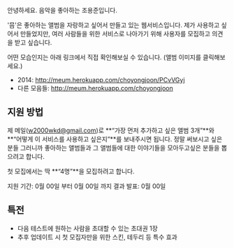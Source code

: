 안녕하세요. 음악을 좋아하는 조용준입니다.

'믐'은 좋아하는 앨범을 자랑하고 싶어서 만들고 있는 웹서비스입니다.
제가 사용하고 싶어서 만들었지만, 여러 사람들을 위한 서비스로 나아가기 위해 사용자를 모집하고 의견을 받고 싶습니다.

어떤 모습인지는 아래 링크에서 직접 확인해보실 수 있습니다.
(앨범 이미지를 클릭해보세요.)
- 2014:  http://meum.herokuapp.com/choyongjoon/PCvVGyj
- 다른 모음들: http://meum.herokuapp.com/choyongjoon

## 지원 방법
제 메일(w2000wkd@gmail.com)로 **“가장 먼저 추가하고 싶은 앨범 3개”**와 **“어떻게 이 서비스를 사용하고 싶은지”**를 보내주시면 됩니다. 정말 써보시고 싶은 분들 그러니까 좋아하는 앨범들과 그 앨범들에 대한 이야기들을 모아두고싶은 분들을 뽑으려고 합니다.

첫 모집에서는 딱 **“4명”**을 모집하려고 합니다. 

지원 기간: 0월 00일 부터 0월 00일 까지
결과 발표: 0월 00일

## 특전
- 다음 테스트에 원하는 사람을 초대할 수 있는 초대권 1장
- 추후 업데이트 시 첫 모집자만을 위한 스킨, 테두리 등 특수 효과
